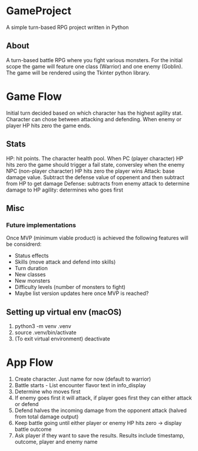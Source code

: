 # GameProject

A simple turn-based RPG project written in Python

## About

A turn-based battle RPG where you fight various monsters.
For the initial scope the game will feature one class (Warrior) and one enemy (Goblin).
The game will be rendered using the Tkinter python library.

# Game Flow

Initial turn decided based on which character has the highest agility stat.
Character can chose between attacking and defending. When enemy or player HP hits zero the game ends.

## Stats

HP: hit points. The character health pool. When PC (player character) HP hits zero the game should trigger a fail state, conversley when the enemy NPC (non-player character) HP hits zero the player wins
Attack: base damage value. Subtract the defense value of oppenent and then subtract from HP to get damage
Defense: subtracts from enemy attack to determine damage to HP
agility: determines who goes first

## Misc

### Future implementations

Once MVP (minimum viable product) is achieved the following features will be considrerd:

- Status effects
- Skills (move attack and defend into skills)
- Turn duration
- New classes
- New monsters
- Difficulty levels (number of monsters to fight)
- Maybe list version updates here once MVP is reached?

## Setting up virtual env (macOS)

1. python3 -m venv .venv
2. source .venv/bin/activate
3. (To exit virtual environment) deactivate

# App Flow

1. Create character. Just name for now (default to warrior)
2. Battle starts - List encounter flavor text in info_display
3. Determine who moves first
4. If enemy goes first it will attack, if player goes first they can either attack or defend
5. Defend halves the incoming damage from the opponent attack (halved from total damage output)
6. Keep battle going until either player or enemy HP hits zero -> display battle outcome
7. Ask player if they want to save the results. Results include timestamp, outcome, player and enemy name
